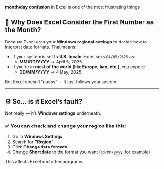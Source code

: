  **month/day confusion** in Excel is one of the most frustrating things

## 📅 Why Does Excel Consider the First Number as the Month?

Because Excel uses your **Windows regional settings** to decide how to interpret date formats. That means:

- If your system is set to **U.S. locale**, Excel sees `04/05/2025` as:
  - **MM/DD/YYYY** → April 5, 2025
- If you're in **most of the world (like Europe, Iran, etc.)**, you expect:
  - **DD/MM/YYYY** → 4 May, 2025

But Excel doesn’t "guess" — it just follows your system.

------

## ⚙️ So… is it Excel’s fault?

Not really — it’s **Windows settings** underneath.

### ✅ You can check and change your region like this:

1. Go to **Windows Settings**
2. Search for **"Region"**
3. Click **Change data formats**
4. Change **Short date** to the format you want (`dd/MM/yyyy`, for example)

This affects Excel *and* other programs.